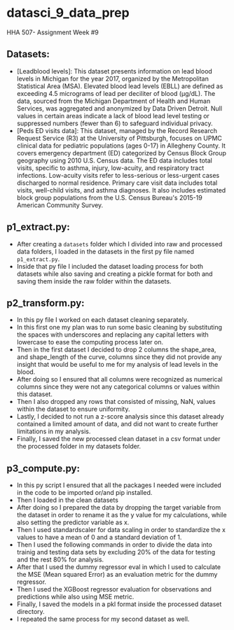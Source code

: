 # datasci_9_data_prep
HHA 507- Assignment Week #9

## Datasets:
- [Leadblood levels]:
This dataset presents information on lead blood levels in Michigan for the year 2017, organized by the Metropolitan Statistical Area (MSA). Elevated blood lead levels (EBLL) are defined as exceeding 4.5 micrograms of lead per deciliter of blood (μg/dL). The data, sourced from the Michigan Department of Health and Human Services, was aggregated and anonymized by Data Driven Detroit. Null values in certain areas indicate a lack of blood lead level testing or suppressed numbers (fewer than 6) to safeguard individual privacy.
- [Peds ED visits data]:
This dataset, managed by the Record Research Request Service (R3) at the University of Pittsburgh, focuses on UPMC clinical data for pediatric populations (ages 0-17) in Allegheny County. It covers emergency department (ED) categorized by Census Block Group geography using 2010 U.S. Census data. The ED data includes total visits, specific to asthma, injury, low-acuity, and respiratory tract infections. Low-acuity visits refer to less-serious or less-urgent cases discharged to normal residence. Primary care visit data includes total visits, well-child visits, and asthma diagnoses. It also includes estimated block group populations from the U.S. Census Bureau's 2015-19 American Community Survey.

## p1_extract.py:
- After creating a ```datasets``` folder which I divided into raw and processed data folders, I loaded in the datasets in the first py file named ```p1_extract.py```.
- Inside that py file I included the dataset loading process for both datasets while also saving and creating a pickle format for both and saving them inside the raw folder within the datasets.
## p2_transform.py:
- In this py file I worked on each dataset cleaning separately.
- In this first one my plan was to run some basic cleaning by substituting the spaces with underscores and replacing any capital letters with lowercase to ease the computing process later on.
- Then in the first dataset I decided to drop 2 columns the shape_area, and shape_length of the curve, columns since they did not provide any insight that would be useful to me for my analysis of lead levels in the blood.
- After doing so I ensured that all columns were recognized as numerical columns since they were not any categorical columns or values within this dataset.
- Then I also dropped any rows that consisted of missing, NaN, values within the dataset to ensure uniformity.
- Lastly, I decided to not run a z-score analysis since this dataset already contained a limited amount of data, and did not want to create further limitations in my analysis.
- Finally, I saved the new processed clean dataset in a csv format under the processed folder in my datasets folder.
## p3_compute.py:
- In this py script I ensured that all the packages I needed were included in the code to be imported or/and pip installed.
- Then I loaded in the clean datasets
- After doing so I prepared the data by dropping the target variable from the dataset in order to rename it as the y value for my calculations, while also setting the predictor variable as x.
- Then I used standardscaler for data scaling in order to standardize the x values to have a mean of 0 and a standard deviation of 1.
- Then I used the following commands in order to divide the data into trainig and testing data sets by excluding 20% of the data for testing and the rest 80% for analysis.
- After that I used the dummy regressor eval in which I used to calculate the MSE (Mean squared Error) as an evaluation metric for the dummy regressor.
- Then I used the XGBoost regressor evaluation for observations and predictions while also using MSE metric.
- Finally, I saved the models in a pkl format inside the processed dataset directory.
- I repeated the same process for my second dataset as well.


